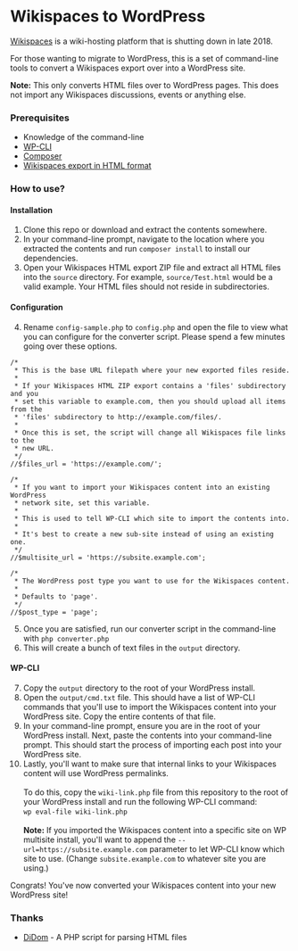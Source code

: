 # Wikispaces to WordPress
[Wikispaces](https://wikispaces.com) is a wiki-hosting platform that is shutting down in late 2018.

For those wanting to migrate to WordPress, this is a set of command-line tools to convert a Wikispaces export over into a WordPress site.

**Note:** This only converts HTML files over to WordPress pages.  This does not import any Wikispaces discussions, events or anything else.

### Prerequisites

- Knowledge of the command-line
- [WP-CLI](https://wp-cli.org)
- [Composer](https://getcomposer.org/)
- [Wikispaces export in HTML format](http://helpcenter.wikispaces.com/customer/portal/articles/2920537-classroom-and-free-wikis)

### How to use?

#### Installation

1. Clone this repo or download and extract the contents somewhere.
2. In your command-line prompt, navigate to the location where you extracted the contents and run `composer install` to install our dependencies.
3. Open your Wikispaces HTML export ZIP file and extract all HTML files into the `source` directory.  For example, `source/Test.html` would be a valid example.  Your HTML files should not reside in subdirectories.

#### Configuration

4. Rename `config-sample.php` to `config.php` and open the file to view what you can configure for the converter script.  Please spend a few minutes going over these options.

```
/*
 * This is the base URL filepath where your new exported files reside.
 *
 * If your Wikispaces HTML ZIP export contains a 'files' subdirectory and you
 * set this variable to example.com, then you should upload all items from the
 * 'files' subdirectory to http://example.com/files/.
 *
 * Once this is set, the script will change all Wikispaces file links to the
 * new URL.
 */
//$files_url = 'https://example.com/';

/*
 * If you want to import your Wikispaces content into an existing WordPress
 * network site, set this variable.
 *
 * This is used to tell WP-CLI which site to import the contents into.
 *
 * It's best to create a new sub-site instead of using an existing one.
 */
//$multisite_url = 'https://subsite.example.com';

/*
 * The WordPress post type you want to use for the Wikispaces content.
 *
 * Defaults to 'page'.
 */
//$post_type = 'page';
```
5. Once you are satisfied, run our converter script in the command-line with `php converter.php` 
6. This will create a bunch of text files in the `output` directory.

#### WP-CLI

7. Copy the `output` directory to the root of your WordPress install.
8. Open the `output/cmd.txt` file.  This should have a list of WP-CLI commands that you'll use to import the Wikispaces content into your WordPress site.  Copy the entire contents of that file.
9. In your command-line prompt, ensure you are in the root of your WordPress install.  Next, paste the contents into your command-line prompt.  This should start the process of importing each post into your WordPress site.
10. Lastly, you'll want to make sure that internal links to your Wikispaces content will use WordPress permalinks.<br><br>To do this, copy the `wiki-link.php` file from this repository to the root of your WordPress install and run the following WP-CLI command:<br>```wp eval-file wiki-link.php```<br><br>**Note:** If you imported the Wikispaces content into a specific site on WP multisite install, you'll want to append the `--url=https://subsite.example.com` parameter to let WP-CLI know which site to use. (Change `subsite.example.com` to whatever site you are using.)

Congrats! You've now converted your Wikispaces content into your new WordPress site!

### Thanks

- [DiDom](https://github.com/Imangazaliev/DiDOM) - A PHP script for parsing HTML files
